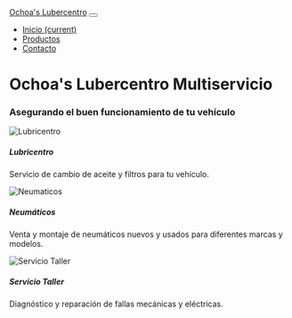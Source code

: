 <nav class="navbar navbar-expand-lg navbar-light bg-light">
    <a class="navbar-brand" href="#">Ochoa's Lubercentro</a>
    <button class="navbar-toggler" type="button" data-toggle="collapse" data-target="#navbarNav" aria-controls="navbarNav" aria-expanded="false" aria-label="Toggle navigation">
        <span class="navbar-toggler-icon"></span>
    </button>
    <div class="collapse navbar-collapse" id="navbarNav">
        <ul class="navbar-nav">
            <li class="nav-item active">
                <a class="nav-link" href="#">Inicio <span class="sr-only">(current)</span></a>
            </li>
            <li class="nav-item">
                <a class="nav-link" href="#">Productos</a>
            </li>
            <li class="nav-item">
                <a class="nav-link" href="#">Contacto</a>
            </li>
        </ul>
    </div>
</nav>

<div class="container">
    <div class="row">
        <div class="col-md-12">
            <h1 class="text-center">Ochoa's Lubercentro Multiservicio</h1>
            <h3 class="text-center">Asegurando el buen funcionamiento de tu vehículo</h3>
        </div>
    </div>
</div>

<div class="container">
    <div class="row">
        <div class="col-md-4">
            <div class="card">
                <img src="lubricentro.jpg" class="card-img-top" alt="Lubricentro">
                <div class="card-body">
                    <h5 class="card-title">Lubricentro</h5>
                    <p class="card-text">Servicio de cambio de aceite y filtros para tu vehículo.</p>
                </div>
            </div>
        </div>
        <div class="col-md-4">
            <div class="card">
                <img src="neumaticos.jpg" class="card-img-top" alt="Neumaticos">
                <div class="card-body">
                    <h5 class="card-title">Neumáticos</h5>
                    <p class="card-text">Venta y montaje de neumáticos nuevos y usados para diferentes marcas y modelos.</p>
                </div>
            </div>
        </div>
        <div class="col-md-4">
            <div class="card">
                <img src="servicio-taller.jpg" class="card-img-top" alt="Servicio Taller">
                <div class="card-body">
                    <h5 class="card-title">Servicio Taller</h5>
                    <p class="card-text">Diagnóstico y reparación de fallas mecánicas y eléctricas.</p>
                </div>
            </div>
        </div>
    </div>
</div

